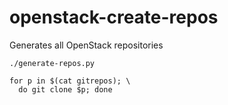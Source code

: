 # openstack-create-repos
Generates all OpenStack repositories

```
./generate-repos.py

for p in $(cat gitrepos); \
  do git clone $p; done
```
